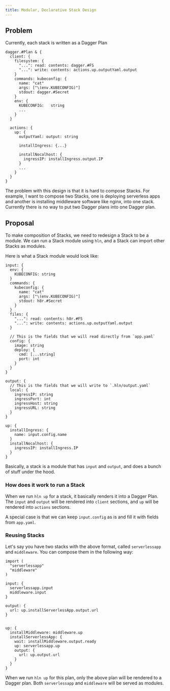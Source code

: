 ```yaml
---
title: Modular, Declarative Stack Design
---
```


## Problem

Currently, each stack is written as a Dagger Plan

```cue
dagger.#Plan & {
  client: {
    filesystem: {
      "...": read: contents: dagger.#FS
      "...": write: contents: actions.up.outputYaml.output
    }
    commands: kubeconfig: {
      name: "cat"
      args: ["\(env.KUBECONFIG)"]
      stdout: dagger.#Secret
    }
    env: {
      KUBECONFIG:   string
      ...
    }
  }

  actions: {
    up: {
      outputYaml: output: string
      
      installIngress: {...}

      installNocalhost: {
        ingressIP: installIngress.output.IP
      }
      ...
    }
  }
}
```

The problem with this design is that it is hard to compose Stacks.
For example, I want to compose two Stacks, one is deploying serverless apps and
another is installing middleware software like nginx, into one stack.
Currently there is no way to put two Dagger plans into one Dagger plan.

## Proposal

To make composition of Stacks, we need to redesign a Stack to be a module.
We can run a Stack module using `hln`, and a Stack can import other Stacks as modules.

Here is what a Stack module would look like:

```cue
input: {
  env: {
    KUBECONFIG: string
  }
  commands: {
    kubeconfig: {
      name: "cat"
      args: ["\(env.KUBECONFIG)"]
      stdout: h8r.#Secret
    }
  }
  files: {
    "...": read: contents: h8r.#FS
    "...": write: contents: actions.up.outputYaml.output
  }

  // This is the fields that we will read directly from `app.yaml`
  config: {
    image: string
    deploy: {
      cmd: [...string]
      port: int
    }
  }
}

output: {
  // This is the fields that we will write to `.hln/output.yaml`
  local: {
    ingressIP: string
    ingressPort: int
    ingressHost: string
    ingressURL: string
  }
}

up: {
  installIngress: {
    name: input.config.name
  }
  installNocalhost: {
    ingressIP: installIngress.IP
  }
}
```

Basically, a stack is a module that has `input` and `output`, and does a bunch of stuff under the hood.

### How does it work to run a Stack

When we run `hln up` for a stack, it basically renders it into a Dagger Plan.
The `input` and `output` will be rendered into `client` sections,
and `up` will be rendered into `actions` sections.

A special case is that we can keep `input.config` as is and fill it with fields from `app.yaml`.

### Reusing Stacks

Let's say you have two stacks with the above format, called `serverlessapp` and `middleware`.
You can compose them in the following way:

```cue
import (
  "serverlessapp"
  "middleware"
)

input: {
  serverlessapp.input
  middleware.input
}

output: {
  url: up.installServerlessApp.output.url
}


up: {
  installMiddleware: middleware.up
  installServerlessApp: {
    wait: installMiddleware.output.ready
    up: serverlessapp.up
    output: {
      url: up.output.url
    }
  }
}

```

When we run `hln up` for this plan, only the above plan will be rendered to a Dagger plan.
Both `serverlessapp` and `middleware` will be served as modules.
